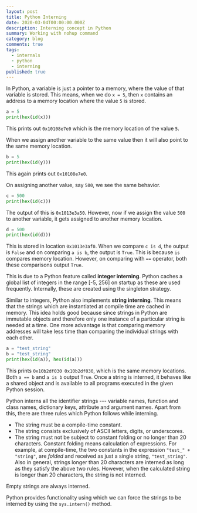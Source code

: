 ```yaml
---
layout: post
title: Python Interning
date: 2020-03-04T00:00:00.000Z
description: Interning concept in Python
summary: Working with nohup command
category: blog
comments: true
tags:
  - internals
  - python
  - interning
published: true
---
```


In Python, a variable is just a pointer to a memory, where the value of that variable is stored. This means, when we do `x = 5`, then `x` contains an address to a memory location where the value `5` is stored.

```python
a = 5
print(hex(id(x)))
```

This prints out `0x10108e7e0` which is the memory location of the value `5`.

When we assign another variable to the same value then it will also point to the same memory location.

```python
b = 5
print(hex(id(y)))
```

This again prints out `0x10108e7e0`.

On assigning another value, say `500`, we see the same behavior.

```python
c = 500
print(hex(id(c)))
```

The output of this is `0x1013e3a50`. 
However, now if we assign the value     `500`  to another variable, it gets assigned to another memory location.

```python
d = 500
print(hex(id(d)))
```

This is stored in location `0x1013e3af0`.
When we compare `c is d`, the output is `False` and on comparing `a is b`, the output is `True`. This is because `is` compares memory location. However, on comparing with `==` operator, both these comparisons output `True`.

This is due to a Python feature called **integer interning**. Python caches a global list of integers in the range [-5, 256] on startup as these are used frequently. Internally, these are created using the singleton strategy.

Similar to integers, Python also implements **string interning**. This means that the strings which are instantiated at compile time are cached in memory. This idea holds good because since strings in Python are immutable objects and therefore only one instance of a particular string is needed at a time. 
One more advantage is that comparing memory addresses will take less time than comparing the individual strings with each other.

```python
a = "test_string"
b = "test_string"
print(hex(id(a)), hex(id(a)))
```

This prints `0x10b2df030 0x10b2df030`, which is the same memory locations. Both `a == b` and `a is b` output `True`.
Once a string is interned, it behaves like a shared object and is available to all programs executed in the given Python session. 

Python interns all the identifier strings --- variable names, function and class names, dictionary keys, attribute and argument names. Apart from this, there are three rules which Python follows while interning.
 - The string must be a compile-time constant.
 - The string consists exclusively of ASCII letters, digits, or underscores.
 - The string must not be subject to constant folding or no longer than 20 characters. Constant folding means calculation of expressions. For example, at compile-time, the two constants in the expression `"test_" + "string"`, are *folded* and received as just a single string, `"test_string"`. Also in general, strings longer than 20 characters are interned as long as they satisfy the above two rules. However, when the calculated string is longer than 20 characters, the string is not interned.
 
Empty strings are always interned.

Python provides functionality using which we can force the strings to be interned by using the `sys.intern()` method.
